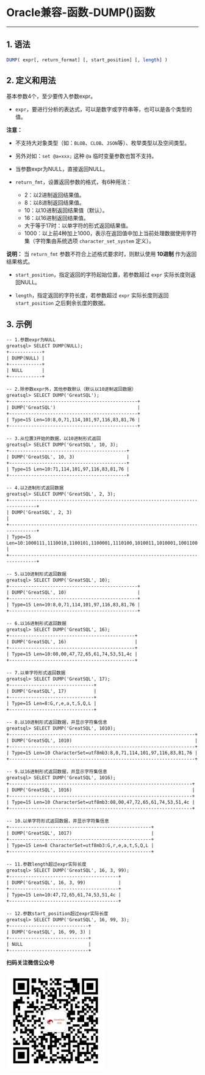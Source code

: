 # Oracle兼容-函数-DUMP()函数
---


## 1. 语法

```sql
DUMP( expr[, return_format] [, start_position] [, length] )
```

## 2. 定义和用法

基本参数4个，至少要传入参数expr。

- `expr`，要进行分析的表达式，可以是数字或字符串等，也可以是各个类型的值。

**注意：**

  - 不支持大对象类型（如：`BLOB`、`CLOB`、`JSON`等）、枚举类型以及空间类型。
  - 另外对如：`set @a=xxx;` 这种 `@a` 临时变量参数也暂不支持。
  - 当参数expr为NULL，直接返回NULL。

- `return_fmt`，设置返回参数的格式，有6种用法：
  - 2：以2进制返回结果值。
  - 8：以8进制返回结果值。
  - 10：以10进制返回结果值（默认）。
  - 16：以16进制返回结果值。
  - 大于等于17时：以单字符的形式返回结果值。
  - 1000：以上前4种加上1000，表示在返回值中加上当前处理数据使用字符集（字符集由系统选项 `character_set_system` 定义）。

**说明：** 当 `return_fmt` 参数不符合上述格式要求时，则默认使用 **10进制** 作为返回结果格式。

- `start_position`，指定返回的字符起始位置，若参数超过 `expr` 实际长度则返回NULL。

- `length`，指定返回的字符长度，若参数超过 `expr` 实际长度则返回 `start_position` 之后剩余长度的数据。


## 3. 示例

```
-- 1.参数expr为NULL
greatsql> SELECT DUMP(NULL);
+------------+
| DUMP(NULL) |
+------------+
| NULL       |
+------------+

-- 2.除参数expr外，其他参数默认（默认以10进制返回数据）
greatsql> SELECT DUMP('GreatSQL');
+-----------------------------------------------+
| DUMP('GreatSQL')                              |
+-----------------------------------------------+
| Type=15 Len=10:8,0,71,114,101,97,116,83,81,76 |
+-----------------------------------------------+

-- 3.从位置3开始的数据，以10进制形式返回
greatsql> SELECT DUMP('GreatSQL', 10, 3);
+-------------------------------------------+
| DUMP('GreatSQL', 10, 3)                   |
+-------------------------------------------+
| Type=15 Len=10:71,114,101,97,116,83,81,76 |
+-------------------------------------------+

-- 4.以2进制形式返回数据
greatsql> SELECT DUMP('GreatSQL', 2, 3);
+--------------------------------------------------------------------------------+
| DUMP('GreatSQL', 2, 3)                                                         |
+--------------------------------------------------------------------------------+
| Type=15 Len=10:1000111,1110010,1100101,1100001,1110100,1010011,1010001,1001100 |
+--------------------------------------------------------------------------------+

-- 5.以10进制形式返回数据
greatsql> SELECT DUMP('GreatSQL', 10);
+-----------------------------------------------+
| DUMP('GreatSQL', 10)                          |
+-----------------------------------------------+
| Type=15 Len=10:8,0,71,114,101,97,116,83,81,76 |
+-----------------------------------------------+

-- 6.以16进制形式返回数据
greatsql> SELECT DUMP('GreatSQL', 16);
+----------------------------------------------+
| DUMP('GreatSQL', 16)                         |
+----------------------------------------------+
| Type=15 Len=10:08,00,47,72,65,61,74,53,51,4c |
+----------------------------------------------+

-- 7.以单字符形式返回数据
greatsql> SELECT DUMP('GreatSQL', 17);
+-------------------------------+
| DUMP('GreatSQL', 17)          |
+-------------------------------+
| Type=15 Len=8:G,r,e,a,t,S,Q,L |
+-------------------------------+

-- 8.以10进制形式返回数据，并显示字符集信息
greatsql> SELECT DUMP('GreatSQL', 1010);
+--------------------------------------------------------------------+
| DUMP('GreatSQL', 1010)                                             |
+--------------------------------------------------------------------+
| Type=15 Len=10 CharacterSet=utf8mb3:8,0,71,114,101,97,116,83,81,76 |
+--------------------------------------------------------------------+

-- 9.以16进制形式返回数据，并显示字符集信息
greatsql> SELECT DUMP('GreatSQL', 1016);
+-------------------------------------------------------------------+
| DUMP('GreatSQL', 1016)                                            |
+-------------------------------------------------------------------+
| Type=15 Len=10 CharacterSet=utf8mb3:08,00,47,72,65,61,74,53,51,4c |
+-------------------------------------------------------------------+

-- 10.以单字符形式返回数据，并显示字符集信息
+----------------------------------------------------+
| DUMP('GreatSQL', 1017)                             |
+----------------------------------------------------+
| Type=15 Len=8 CharacterSet=utf8mb3:G,r,e,a,t,S,Q,L |
+----------------------------------------------------+

-- 11.参数length超过expr实际长度
greatsql> SELECT DUMP('GreatSQL', 16, 3, 99);
+----------------------------------------+
| DUMP('GreatSQL', 16, 3, 99)            |
+----------------------------------------+
| Type=15 Len=10:47,72,65,61,74,53,51,4c |
+----------------------------------------+

-- 12.参数start_position超过expr实际长度
greatsql> SELECT DUMP('GreatSQL', 16, 99, 3);
+-----------------------------+
| DUMP('GreatSQL', 16, 99, 3) |
+-----------------------------+
| NULL                        |
+-----------------------------+
```




**扫码关注微信公众号**

![greatsql-wx](../../greatsql-wx.jpg)
